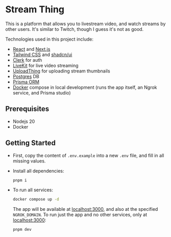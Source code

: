 # Stream Thing

This is a platform that allows you to livestream video, and watch streams by other users. It's similar to Twitch, though I guess it's not as good.

Technologies used in this project include:

- [React](https://react.dev/) and [Next.js](https://nextjs.org/)
- [Tailwind CSS](https://tailwindcss.com/) and [shadcn/ui](https://ui.shadcn.com/)
- [Clerk](https://clerk.com/) for auth
- [LiveKit](https://livekit.io/) for live video streaming
- [UploadThing](https://uploadthing.com/) for uploading stream thumbnails
- [Postgres](https://www.postgresql.org/) DB
- [Prisma ORM](https://www.prisma.io/)
- [Docker](https://www.docker.com/) compose in local development (runs the app itself, an Ngrok service, and Prisma studio)

## Prerequisites

- Nodejs 20
- Docker

## Getting Started

- First, copy the content of `.env.example` into a new `.env` file, and fill in all missing values.
- Install all dependencies:

  ```bash
  pnpm i
  ```

- To run all services:

  ```bash
  docker compose up -d
  ```

  The app will be available at [localhost:3000](http://localhost:3000), and also at the specified `NGROK_DOMAIN`.
  To run just the app and no other services, only at [localhost:3000](http://localhost:3000):

  ```bash
  pnpm dev
  ```

